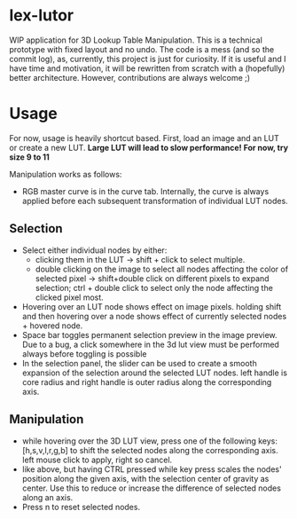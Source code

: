 # lex-lutor
WIP application for 3D Lookup Table Manipulation.
This is a technical prototype with fixed layout and no undo.
The code is a mess (and so the commit log), as, currently, this project is just for curiosity. If it is useful and I have time and motivation, it will be rewritten from scratch with a (hopefully) better architecture. However, contributions are always welcome ;)

# Usage
For now, usage is heavily shortcut based.
First, load an image and an LUT or create a new LUT. **Large LUT will lead to slow performance! For now, try size 9 to 11**

Manipulation works as follows:
- RGB master curve is in the curve tab. Internally, the curve is always applied before each subsequent transformation of individual LUT nodes.

## Selection
- Select either individual nodes by either:
   - clicking them in the LUT -> shift + click to select multiple.
   - double clicking on the image to select all nodes affecting the color of selected pixel -> shift+double click on different pixels to expand selection; ctrl + double click to select only the node affecting the clicked pixel most.
- Hovering over an LUT node shows effect on image pixels. holding shift and then hovering over a node shows effect of currently selected nodes + hovered node.
- Space bar toggles permanent selection preview in the image preview. Due to a bug, a click somewhere in the 3d lut view must be performed always before toggling is possible
- In the selection panel, the slider can be used to create a smooth expansion of the selection around the selected LUT nodes. left handle is core radius and right handle is outer radius along the corresponding axis.

## Manipulation
- while hovering over the 3D LUT view, press one of the following keys: [h,s,v,l,r,g,b] to shift the selected nodes along the corresponding axis. left mouse click to apply, right so cancel.
- like above, but having CTRL pressed while key press scales the nodes' position along the given axis, with the selection center of gravity as center. Use this to reduce or increase the difference of selected nodes along an axis.
- Press n to reset selected nodes.
